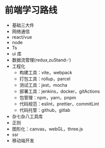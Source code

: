 # 前端学习路线

- 基础三大件
- 网络通信
- react/vue
- node
- Ts
- ui 库
- 数据流管理(redux,zuStand✅)
- 工程化
  - 构建工具：vite，webpack
  - 打包工具：rollup，parcel
  - 测试工具：jest，mocha
  - 部署工具：jenkins，docker，gitActions
  - 包管理：npm，yarn，pnpm
  - 代码规范：eslint，prettier，commitLint
  - 代码托管：github，gitlab
- 杂七杂八工具库
- 正则
- 图形化：canvas，webGL，three.js
- ssr
- 移动端开发